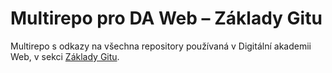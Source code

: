# Multirepo pro DA Web – Základy Gitu

Multirepo s odkazy na všechna repository používaná v Digitální akademii Web, v sekci [Základy Gitu](https://kodim.cz/czechitas/daweb/zaklady-gitu).
